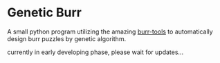 # Genetic Burr

A small python program utilizing the amazing [burr-tools](https://github.com/burr-tools/burr-tools) to automatically design burr puzzles by genetic algorithm.

currently in early developing phase, please wait for updates...